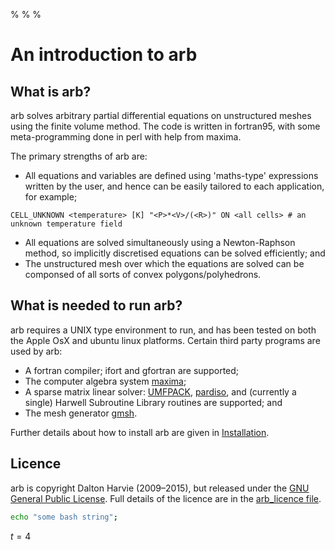 %
%
%

# An introduction to arb

## What is arb?

arb solves arbitrary partial differential equations on unstructured meshes using the finite volume method.  The code is written in fortran95, with some meta-programming done in perl with help from maxima.

The primary strengths of arb are:

* All equations and variables are defined using 'maths-type' expressions written by the user, and hence can be easily tailored to each application, for example;
```arb
CELL_UNKNOWN <temperature> [K] "<P>*<V>/(<R>)" ON <all cells> # an unknown temperature field
```
* All equations are solved simultaneously using a Newton-Raphson method, so implicitly discretised equations can be solved efficiently; and
* The unstructured mesh over which the equations are solved can be componsed of all sorts of convex polygons/polyhedrons.

## What is needed to run arb?

arb requires a UNIX type environment to run, and has been tested on both the Apple OsX and ubuntu linux platforms. Certain third party programs are used by arb:

* A fortran compiler; ifort and gfortran are supported;
* The computer algebra system [maxima](http://maxima.sourceforge.net);
* A sparse matrix linear solver: [UMFPACK](http://www.cise.ufl.edu/research/sparse/umfpack/), [pardiso](http://www.pardiso-project.org/), and (currently a single) Harwell Subroutine Library routines are supported; and
* The mesh generator [gmsh](http://geuz.org/gmsh/).

Further details about how to install arb are given in [Installation](./installation/basics.html).

## Licence

arb is copyright Dalton Harvie (2009–2015), but released under the [GNU General Public License](http://www.gnu.org/licenses/gpl.html).  Full details of the licence are in the [arb_licence file](./working_dir/licence/arb_licence.txt).

```bash
echo "some bash string";
```

$t=4$


